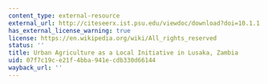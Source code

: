 ```yaml
---
content_type: external-resource
external_url: http://citeseerx.ist.psu.edu/viewdoc/download?doi=10.1.1.1007.2897&rep=rep1&type=pdf
has_external_license_warning: true
license: https://en.wikipedia.org/wiki/All_rights_reserved
status: ''
title: Urban Agriculture as a Local Initiative in Lusaka, Zambia
uid: 07f7c19c-e21f-4bba-941e-cdb330d66144
wayback_url: ''
---
```

